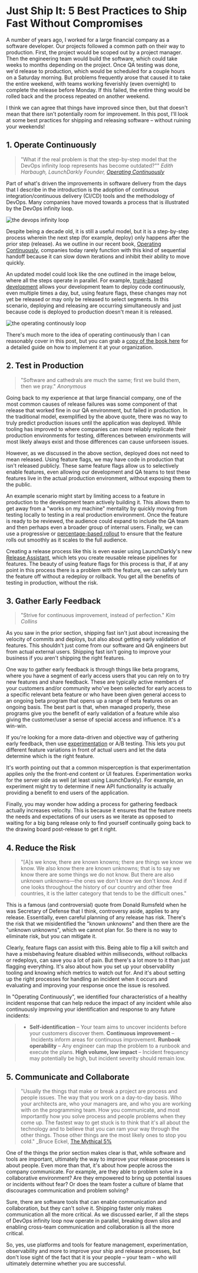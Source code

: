 # Just Ship It: 5 Best Practices to Ship Fast Without Compromises

A number of years ago, I worked for a large financial company as a software developer. Our projects followed a common path on their way to production. First, the project would be scoped out by a project manager. Then the engineering team would build the software, which could take weeks to months depending on the project. Once QA testing was done, we'd release to production, which would be scheduled for a couple hours on a Saturday morning. But problems frequently arose that caused it to take the entire weekend, with teams working feverishly (even overnight) to complete the release before Monday. If this failed, the entire thing would be rolled back and the process repeated on another weekend.

I think we can agree that things have improved since then, but that doesn't mean that there isn't potentially room for improvement. In this post, I'll look at some best practices for shipping and releasing software – without ruining your weekends!

## 1. Operate Continuously

> "What if the real problem is that the step-by-step model that the DevOps infinity loop represents has become outdated?""
> _Edith Harbaugh, LaunchDarkly Founder, [Operating Continuously](https://www.oreilly.com/library/view/operating-continuously/9781098117283/)_

Part of what's driven the improvements in software delivery from the days that I describe in the introduction is the adoption of continuous integration/continuous delivery (CI/CD) tools and the methodology of DevOps. Many companies have moved towards a process that is illustrated by the DevOps infinity loop.

![the devops infinity loop](infinity_loop.jpg)

Despite being a decade old, it is still a useful model, but it is a step-by-step process wherein the next step (for example, deploy) only happens after the prior step (release). As we outline in our recent book, [Operating Continuously](https://www.oreilly.com/library/view/operating-continuously/9781098117283/), companies today rarely function with this kind of sequential handoff because it can slow down iterations and inhibit their ability to move quickly.

An updated model could look like the one outlined in the image below, where all the steps operate in parallel. For example, [trunk-based development](https://launchdarkly.com/blog/git-branching-strategies-vs-trunk-based-development/) allows your development team to deploy code continuously, even multiple times a day, but, using feature flags, these changes may not yet be released or may only be released to select segments. In this scenario, deploying and releasing are occurring simultaneously and just because code is deployed to production doesn't mean it is released.

![the operating continously loop](operate_continuously.jpg)

There's much more to the idea of operating continuously than I can reasonably cover in this post, but you can grab a [copy of the book here](https://learn.launchdarkly.com/operating-continuously/) for a detailed guide on how to implement it at your organization.

## 2. Test in Production

> "Software and cathedrals are much the same; first we build them, then we pray."
> _Anonymous_

Going back to my experience at that large financial company, one of the most common causes of release failures was some component of that release that worked fine in our QA environment, but failed in production. In the traditional model, exemplified by the above quote, there was no way to truly predict production issues until the application was deployed. While tooling has improved to where companies can more reliably replicate their production environments for testing, differences between environments will most likely always exist and those differences can cause unforseen issues.

However, as we discussed in the above section, deployed does not need to mean released. Using feature flags, we may have code in production that isn't released publicly. These same feature flags allow us to selectively enable features, even allowing our development and QA teams to test these features live in the actual production environment, without exposing them to the public.

An example scenario might start by limiting access to a feature in production to the development team actively building it. This allows them to get away from a "works on my machine" mentality by quickly moving from testing locally to testing in a real production environment. Once the feature is ready to be reviewed, the audience could expand to include the QA team and then perhaps even a broader group of internal users. Finally, we can use a progressive or [percentage-based rollout](https://launchdarkly.com/blog/how-percentage-rollouts-minimize-deployment-risks/) to ensure that the feature rolls out smoothly as it scales to the full audience.

Creating a release process like this is even easier using LaunchDarkly's new [Release Assistant](https://docs.launchdarkly.com/home/release-pipelines), which lets you create reusable release pipelines for features. The beauty of using feature flags for this process is that, if at any point in this process there is a problem with the feature, we can safely turn the feature off without a redeploy or rollback. You get all the benefits of testing in production, without the risk.

## 3. Gather Early Feedback

> "Strive for continuous improvement, instead of perfection."
> _Kim Collins_

As you saw in the prior section, shipping fast isn't just about increasing the velocity of commits and deploys, but also about getting early validation of features. This shouldn't just come from our software and QA engineers but from actual external users. Shipping fast isn't going to improve your business if you aren't shipping the right features.

One way to gather early feedback is through things like beta programs, where you have a segment of early access users that you can rely on to try new features and share feedback. These are typically active members of your customers and/or community who've been selected for early access to a specific relevant beta feature or who have been given general access to an ongoing beta program that opens up a range of beta features on an ongoing basis. The best part is that, when managed properly, these programs give you the benefit of early validation of a feature while also giving the customer/user a sense of special access and influence. It's a win-win.

If you're looking for a more data-driven and objective way of gathering early feedback, then use [experimentation](https://launchdarkly.com/solutions/experimentation-and-feature-management/) or A/B testing. This lets you put different feature variations in front of actual users and let the data determine which is the right feature.

It's worth pointing out that a common misperception is that experimentation applies only the the front-end content or UI features. Experimentation works for the server side as well (at least using LaunchDarkly). For example, an experiment might try to determine if new API functionality is actually providing a benefit to end users of the application.

Finally, you may wonder how adding a process for gathering feedback actually increases velocity. This is because it ensures that the feature meets the needs and expectations of our users as we iterate as opposed to waiting for a big bang release only to find yourself continually going back to the drawing board post-release to get it right.

## 4. Reduce the Risk

> "[A]s we know, there are known knowns; there are things we know we know. We also know there are known unknowns; that is to say we know there are some things we do not know. But there are also unknown unknowns—the ones we don't know we don't know. And if one looks throughout the history of our country and other free countries, it is the latter category that tends to be the difficult ones."

This is a famous (and controversial) quote from Donald Rumsfeld when he was Secretary of Defense that I think, controversy aside, applies to any release. Essentially, even careful planning of any release has risk. There's the risk that we misidentified the "known unknowns" and then there are the "unknown unknowns", which we cannot plan for. So there is no way to eliminate risk, but you can mitigate it.

Clearly, feature flags can assist with this. Being able to flip a kill switch and have a misbehaving feature disabled within milliseconds, without rollbacks or redeploys, can save you a lot of pain. But there's a lot more to it than just flagging everything. It's also about how you set up your observability tooling and knowing which metrics to watch out for. And it's about setting up the right processes for handling an incident when it occurs and evaluating and improving your response once the issue is resolved.

In "Operating Continuously", we identified four characteristics of a healthy incident response that can help reduce the impact of any incident while also continuously improving your identification and response to any future incidents:

> * **Self-identification** – Your team aims to uncover incidents before your customers discover them.
> **Continuous improvement** – Incidents inform areas for continuous improvement.
> **Runbook operability** – Any engineer can map the problem to a runbook and execute the plans.
> **High volume, low impact** – Incident frequency may potentially be high, but incident severity should remain low.

## 5. Communicate and Collaborate

> "Usually the things that make or break a project are process and people issues. The way that you work on a day-to-day basis. Who your architects are, who your managers are, and who you are working with on the programming team. How you communicate, and most importantly how you solve process and people problems when they come up. The fastest way to get stuck is to think that it's all about the technology and to believe that you can ram your way through the other things. Those other things are the most likely ones to stop you cold."
> _Bruce Eckel, [The Mythical 5%](https://www.artima.com/weblogs/viewpost.jsp?thread=221622)

One of the things the prior section makes clear is that, while software and tools are important, ultimately the way to improve your release processes is about people. Even more than that, it's about how people across the company communicate. For example, are they able to problem solve in a collaborative environment? Are they empowered to bring up potential issues or incidents without fear? Or does the team foster a culture of blame that discourages communication and problem solving?

Sure, there are software tools that can enable communication and collaboration, but they can't solve it. Shipping faster only makes communication all the more critical. As we discussed earlier, if all the steps of DevOps infinity loop now operate in parallel, breaking down silos and enabling cross-team communication and collaboration is all the more critical.

So, yes, use platforms and tools for feature management, experimentation, observability and more to improve your ship and release processes, but don't lose sight of the fact that it is your people – your team – who will ultimately determine whether you are successful.
